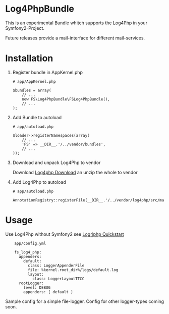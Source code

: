 Log4PhpBundle
==================================

This is an experimental Bundle whitch supports the [Log4Php] in your 
Symfony2-Project.

[Log4Php]: http://logging.apache.org/log4php/

Future releases provide a mail-interface for different mail-services. 

Installation
============

1.  Register bundle in AppKernel.php

        # app/AppKernel.php

        $bundles = array(
            // ...
            new FS\Log4PhpBundle\FSLog4PhpBundle(),
            // ...
        );

2.  Add Bundle to autoload

        # app/autoload.php

        $loader->registerNamespaces(array(
            // ...
            'FS' => __DIR__.'/../vendor/bundles',
            // ...
        ));

3.  Download and unpack Log4Php to vendor

    Download [Log4php Download] an unzip the whole to vendor

4.  Add Log4Php to autoload 

        # app/autoload.php

        AnnotationRegistry::registerFile(__DIR__.'/../vendor/log4php/src/main/php/Logger.php');


Usage
=====

Use Log4Php without Symfony2 see [Log4php Quickstart]

        app/config.yml

        fs_log4_php:
          appenders:
            default: 
              class: LoggerAppenderFile
              file: %kernel.root_dir%/logs/default.log
              layout: 
                class: LoggerLayoutTTCC
          rootLogger: 
            level: DEBUG
            appenders: [ default ]


Sample config for a simple file-logger. Config for other logger-types coming soon.


[Log4php Quickstart]: http://logging.apache.org/log4php/quickstart.html
[Log4php Download]: http://logging.apache.org/log4php/download.html
